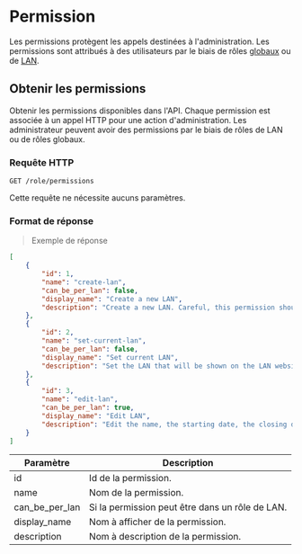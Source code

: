 # Permission

Les permissions protègent les appels destinées à l'administration. 
Les permissions sont attribués à des utilisateurs par le biais de rôles [globaux](#role-global) ou de [LAN](#role-de-lan).

## Obtenir les permissions

Obtenir les permissions disponibles dans l'API. 
Chaque permission est associée à un appel HTTP pour une action d'administration. 
Les administrateur peuvent avoir des permissions par le biais de rôles de LAN ou de rôles globaux.

### Requête HTTP

`GET /role/permissions`

Cette requête ne nécessite aucuns paramètres.

### Format de réponse

> Exemple de réponse

```json
[
    {
        "id": 1,
        "name": "create-lan",
        "can_be_per_lan": false,
        "display_name": "Create a new LAN",
        "description": "Create a new LAN. Careful, this permission should not be given to anyone..."
    },
    {
        "id": 2,
        "name": "set-current-lan",
        "can_be_per_lan": false,
        "display_name": "Set current LAN",
        "description": "Set the LAN that will be shown on the LAN website. Careful, this permission should not be given to anyone..."
    },
    {
        "id": 3,
        "name": "edit-lan",
        "can_be_per_lan": true,
        "display_name": "Edit LAN",
        "description": "Edit the name, the starting date, the closing date, the date start, the seat.io keys, the position (Lat, Lng), the number of available places, the price, the rules, and the description of the LAN. Careful, this permission should not be given to anyone ... "
    }
]
```

Paramètre | Description
--------- | -----------
id | Id de la permission.
name | Nom de la permission.
can_be_per_lan | Si la permission peut être dans un rôle de LAN.
display_name | Nom à afficher de la permission.
description | Nom à description de la permission.